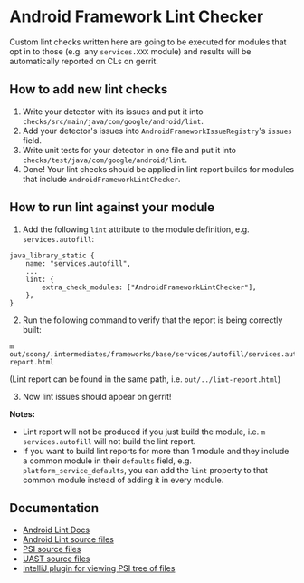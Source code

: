 # Android Framework Lint Checker

Custom lint checks written here are going to be executed for modules that opt in to those (e.g. any
`services.XXX` module) and results will be automatically reported on CLs on gerrit.

## How to add new lint checks

1. Write your detector with its issues and put it into
   `checks/src/main/java/com/google/android/lint`.
2. Add your detector's issues into `AndroidFrameworkIssueRegistry`'s `issues` field.
3. Write unit tests for your detector in one file and put it into
   `checks/test/java/com/google/android/lint`.
4. Done! Your lint checks should be applied in lint report builds for modules that include
   `AndroidFrameworkLintChecker`.

## How to run lint against your module

1. Add the following `lint` attribute to the module definition, e.g. `services.autofill`:
```
java_library_static {
    name: "services.autofill",
    ...
    lint: {
        extra_check_modules: ["AndroidFrameworkLintChecker"],
    },
}
```
2. Run the following command to verify that the report is being correctly built:
```
m out/soong/.intermediates/frameworks/base/services/autofill/services.autofill/android_common/lint/lint-report.html
```
   (Lint report can be found in the same path, i.e. `out/../lint-report.html`)

3. Now lint issues should appear on gerrit!

**Notes:**

- Lint report will not be produced if you just build the module, i.e. `m services.autofill` will not
  build the lint report.
- If you want to build lint reports for more than 1 module and they include a common module in their
  `defaults` field, e.g. `platform_service_defaults`, you can add the `lint` property to that common
  module instead of adding it in every module.

## Documentation

- [Android Lint Docs](https://googlesamples.github.io/android-custom-lint-rules/)
- [Android Lint source files](https://source.corp.google.com/studio-main/tools/base/lint/libs/lint-api/src/main/java/com/android/tools/lint/)
- [PSI source files](https://github.com/JetBrains/intellij-community/tree/master/java/java-psi-api/src/com/intellij/psi)
- [UAST source files](https://upsource.jetbrains.com/idea-ce/structure/idea-ce-7b9b8cc138bbd90aec26433f82cd2c6838694003/uast/uast-common/src/org/jetbrains/uast)
- [IntelliJ plugin for viewing PSI tree of files](https://plugins.jetbrains.com/plugin/227-psiviewer)

